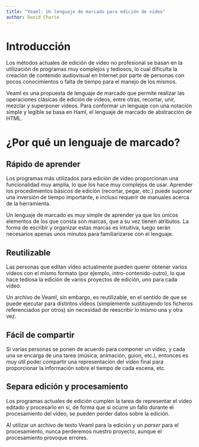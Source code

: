 ```yaml
---
title: "Veaml: Un lenguaje de marcado para edición de vídeo"
author: David Charte
---
```


# Introducción

Los métodos actuales de edición de vídeo no profesional se basan en 
la utilización de programas muy complejos y tediosos, lo cual dificulta la
creación de contenido audiovisual en Internet por parte de personas
con pocos conocimientos o falta de tiempo para el manejo de los mismos.

Veaml es una propuesta de lenguaje de marcado que permite realizar las
operaciones clásicas de edición de vídeos, entre otras, recortar, unir,
mezclar y superponer vídeos. Para conformar un lenguaje con una notación
simple y legible se basa en Haml, el lenguaje de marcado de abstracción
de HTML.

# ¿Por qué un lenguaje de marcado?

## Rápido de aprender

Los programas más utilizados para edición de vídeo proporcionan una
funcionalidad muy amplia, lo que los hace muy complejos de usar.
Aprender los procedimientos básicos de edición (recortar, pegar, etc.)
puede suponer una inversión de tiempo importante, e incluso requerir de
manuales acerca de la herramienta.

Un lenguaje de marcado es muy simple de aprender ya que los únicos
elementos de los que consta son marcas, que a su vez tienen atributos.
La forma de escribir y organizar estas marcas es intuitiva, luego 
serán necesarios apenas unos minutos para familiarizarse con el lenguaje.

## Reutilizable

Las personas que editan vídeo actualmente pueden querer obtener varios
vídeos con el mismo formato (por ejemplo, intro-contenido-outro), lo que
hace tediosa la edición de varios proyectos de edición, uno para cada
vídeo.

Un archivo de Veaml, sin embargo, es reutilizable, en el sentido
de que se puede ejecutar para distintos vídeos (simplemente sustituyendo
los ficheros referenciados por otros) sin necesidad de reescribir lo mismo
una y otra vez.

## Fácil de compartir

Si varias personas se ponen de acuerdo para componer un vídeo, y cada
una se encarga de una tarea (música, animación, guion, etc.), entonces
es muy útil poder compartir una representación del vídeo final para
proporcionar la información sobre el tiempo de cada escena, etc.

## Separa edición y procesamiento

Los programas actuales de edición cumplen la tarea de representar el vídeo
editado y procesarlo en sí, de forma que si ocurre un fallo durante el
procesamiento del vídeo, se pueden perder datos sobre la edición.

Al utilizar un archivo de texto Veaml para la edición y un *parser* para
el procesamiento, nunca perderemos nuestro proyecto, aunque el procesamiento
provoque errores.


